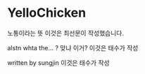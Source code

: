 # YelloChicken
노통이라는 뜻
이것은 최선문이 작성했습니다.


alstn
whta the... ?
맞냐 이거? 
이것은 태수가 작성



written by sungjin
이것은 태수가 작성
